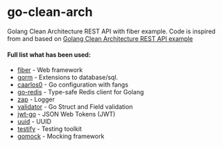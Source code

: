 # go-clean-arch
Golang Clean Architecture REST API with fiber example. Code is inspired from and based on [Golang Clean Architecture REST API example](https://github.com/AleksK1NG/Go-Clean-Architecture-REST-API)

#### Full list what has been used:
* [fiber](https://github.com/gofiber/fiber) - Web framework
* [gorm](https://gorm.io/) - Extensions to database/sql.
* [caarlos0](https://github.com/caarlos0/env) - Go configuration with fangs
* [go-redis](https://github.com/go-redis/redis) - Type-safe Redis client for Golang
* [zap](https://github.com/uber-go/zap) - Logger
* [validator](https://github.com/go-playground/validator) - Go Struct and Field validation
* [jwt-go](https://github.com/golang-jwt/jwt) - JSON Web Tokens (JWT)
* [uuid](https://github.com/google/uuid) - UUID
* [testify](https://github.com/stretchr/testify) - Testing toolkit
* [gomock](https://github.com/golang/mock) - Mocking framework